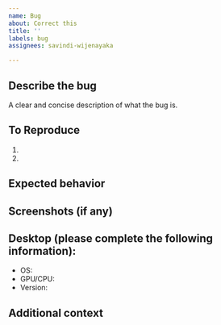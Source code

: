 ```yaml
---
name: Bug
about: Correct this
title: ''
labels: bug
assignees: savindi-wijenayaka

---
```


## Describe the bug
A clear and concise description of what the bug is.

## To Reproduce
1. 
2. 

## Expected behavior


## Screenshots (if any)


## Desktop (please complete the following information):
 - OS: 
 - GPU/CPU:
 - Version:

## Additional context
